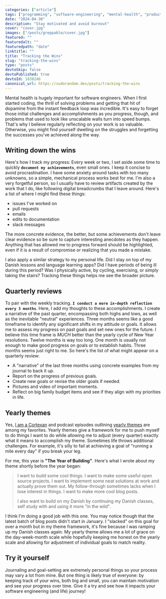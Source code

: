 ```yaml
---
categories: ["article"]
tags: ["programming", "software-engineering", "mental-health", "productivity"]
date: "2024-04-30"
description: "Stay motivated and avoid burnout"
cover: "cover.jpg"
images: ["/posts/greppable/cover.jpg"]
featured: ""
featuredalt: ""
featuredpath: "date"
linktitle: ""
title: "Tracking the Wins"
slug: "tracking-the-wins"
type: "posts"
devtoSkip: false
devtoPublished: true
devtoId: 1838246
canonical_url: https://sudorandom.dev/posts/tracking-the-wins
---
```


Mental health is hugely important for software engineers. When I first started coding, the thrill of solving problems and getting that hit of dopamine from the instant feedback loop was incredible. It's easy to forget those initial challenges and accomplishments as you progress, though, and problems that used to look like unscalable walls turn into speed bumps. That's why I believe regularly reflecting on your work is so valuable. Otherwise, you might find yourself dwelling on the struggles and forgetting the successes you've achieved along the way.

## Writing down the wins
Here's how I track my progress: Every week or two, I set aside some time to quickly **`document my achievements`**, even small ones. I keep it concise to avoid procrastination. I have some anxiety around tasks with too many unknowns, so a simple, mechanical process works best for me. I'm also a very forgetful person, so I usually have to review artifacts created by the work that I do, like following digital breadcrumbs that I leave around. Here's a list of where I might find these things:

- issues I've worked on
- pull requests
- emails
- edits to documentation
- slack messages

The more concrete evidence, the better, but some achievements don't leave clear evidence so be sure to capture interesting anecdotes as they happen. Anything that has allowed me to progress forward should be highlighted, even if it is a result of compromise or realizing that you made a mistake.

I also apply a similar strategy to my personal life. Did I stay on top of my Danish lessons and language learning apps? Did I have periods of being ill during this period? Was I physically active, by cycling, exercising, or simply taking the stairs? Tracking these things helps me see the broader picture.

## Quarterly reviews
To pair with the weekly tracking. **`I conduct a more in-depth reflection every 3 months`**. Here, I add my thoughts to these accomplishments. I create a narrative of the past quarter, encompassing both highs and lows, as well as the inevitable "neutral" experiences. Three months seems like a good timeframe to identify any significant shifts in my attitude or goals. It allows me to assess my progress on past goals and set new ones for the future. I believe this time frame is *MUCH* better than the yearly cycle of New Year resolutions. Twelve months is way too long. One month is usually not enough to make good progress on goals or to establish habits. Three months seems just right to me. So here's the list of what might appear on a quarterly review:

- A "narrative" of the last three months using concrete examples from my journal to back it up.
- Report on the progress of previous goals.
- Create new goals or revise the older goals if needed.
- Pictures and video of important moments.
- Reflect on big family budget items and see if they align with my priorities in life.

## Yearly themes
Yes, [I am a Cortexan](https://www.relay.fm/cortex) and podcast episodes outlining [yearly themes](https://www.youtube.com/watch?v=cXexYmOHkas) are among my favorites. Yearly themes give a framework for me to push myself to do things I want to do while allowing me to adjust (every quarter) exactly what it means to accomplish my theme. Sometimes life throws additional challenges. For example, it's silly to fail at achieving a goal of "running a mile every day" if you break your leg.

For me, this year is **"The Year of Building"**. Here's what I wrote about my theme shortly before the year began:

> I want to build some cool things. I want to make some useful open source projects. I want to implement some neat solutions at work and actually prove them out. My follow-through sometimes lacks when I lose interest in things. I want to make more cool blog posts.
>
> I also want to build on my Danish by continuing my Danish classes, self study with and using it more "in the wild".

I think I'm doing a good job with this one. You may notice though that the latest batch of blog posts didn't start in January. I "slacked" on this goal for over a month but in my theme framework, it's fine because I was ramping up my Danish classes again. My yearly theme allows me a lot of grace on the day-week-month scale while hopefully keeping me honest on the yearly scale and allowing for adjustment of individual goals to match reality.

## Try it yourself
Journaling and goal-setting are extremely personal things so your process may vary a lot from mine. But one thing is likely true of everyone: by keeping track of your wins, both big and small, you can maintain motivation and see your progress over time. Give it a try and see how it impacts your software engineering (and life) journey!
